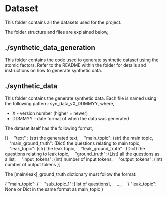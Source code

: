 # Dataset

This folder contains all the datasets used for the project.

The folder structure and files are explained below,

## ./synthetic_data_generation
This folder contains the code used to generate synthetic dataset using the atomic factors. Refer to the README within the folder for details and instructions on how to generate synthetic data.

## ./synthetic_data
This folder contains the generate synthetic data. Each file is named using the following pattern: syn_data_vX_DDMMYY, where,

- X - version number (higher = newer)
- DDMMYY - date format of when the data was generated

The dataset itself has the following format,

[{
&emsp;"text" : (str) the generated text,
&emsp;"main_topic": (str) the main topic,
&emsp;"main_ground_truth": (Dict) the questions relating to main topic,
&emsp;"leak_topic": (str) the leak topic,
&emsp;"leak_ground_truth" : (Dict) the questions relating to leak topic,
&emsp;"ground_truth": (List) all the questions as a list,
&emsp;"input_tokens": (int) number of input tokens,
&emsp;"output_tokens": (int) number of output tokens
}]

The [main/leak]_ground_truth dictionary must follow the format:

{
"main_topic": {
&emsp;"sub_topic_1": [list of questions],
&emsp;...,
&emsp;}
"leak_topic": None or Dict in the same format as main_topic
}